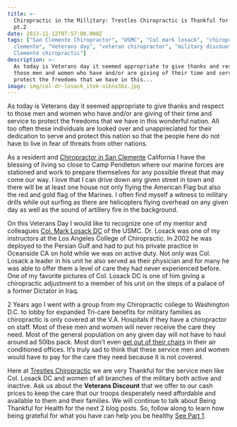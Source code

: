 ```yaml
---
title: >-
  Chiropractic in the Millitary: Trestles Chiropractic is Thankful for Health
  pt.2
date: 2013-11-12T07:57:00.000Z
tags: ["San Clemente Chiropractor", "USMC", "Col mark losack", "chiropractor san
  clemente", "Veterans day", "veteran chiropractor", "military discount", "San
  Clemente chiropractic"]
description: >-
  As today is Veterans day it seemed appropriate to give thanks and respect to
  those men and women who have and/or are giving of their time and service to
  protect the freedoms that we have in this...
image: img/col-dr-losack_itok-oiknx3bz.jpg
---
```

As today is Veterans day it seemed appropriate to give thanks and respect to those men and women who have and/or are giving of their time and service to protect the freedoms that we have in this wonderful nation. All too often these individuals are looked over and unappreciated for their dedication to serve and protect this nation so that the people here do not have to live in fear of threats from other nations.

As a resident and[](<>) [Chiropractor in San Clemente](../meet-doctors.html "Chiropractor in San Clemente") California I have the blessing of living so close to Camp Pendleton where our marine forces are stationed and work to prepare themselves for any possible threat that may come our way. I love that I can drive down any given street in town and there will be at least one house not only flying the American Flag but also the red and gold flag of the Marines. I often find myself a witness to military drills while out surfing as there are helicopters flying overhead on any given day as well as the sound of artillery fire in the background.

On this Veterans Day I would like to recognize one of my mentor and colleagues[](<>) [Col. Mark Losack DC](http://www.chiroweb.com/mpacms/dc_ca/article.php?id=9202 "dr col mark losack") of the USMC. Dr. Losack was one of my instructors at the Los Angeles College of Chiropractic. In 2002 he was deployed to the Persian Gulf and had to put his private practice in Oceanside CA on hold while we was on active duty. Not only was Col. Losack a leader in his unit he also served as their physician and for many he was able to offer them a level of care they had never experienced before. One of my favorite pictures of Col. Losack DC is one of him giving a chiropractic adjustment to a member of his unit on the steps of a palace of a former Dictator in Iraq.

2 Years ago I went with a group from my Chiropractic college to Washington D.C. to lobby for expanded Tri-care benefits for military families as chiropractic is only covered at the V.A. Hospitals if they have a chiropractor on staff. Most of these men and women will never receive the care they need. Most of the general population on any given day will not have to haul around ad 50lbs pack. Most don’t even[](<>) [get out of their chairs](why-are-you-letting-your-computer-destroy-you.html "sitting all day") in their air conditioned offices. It’s truly sad to think that these service men and women would have to pay for the care they need because it is not covered.

Here at[](<>) [Trestles Chiropractic](../index.html "Trestles Chiropractic") we are very Thankful for the service men like Col. Losack DC and women of all branches of the military both active and inactive. Ask us about the **Veterans Discount** that we offer to our cash prices to keep the care that our troops desperately need affordable and available to them and their families. We will continue to talk about Being Thankful for Health for the next 2 blog posts. So, follow along to learn how being grateful for what you have can help you be healthy![](<>) [See Part 1](prescription-positivity-trestles-chiropractic-thankful-health-pt1.html "part 1").